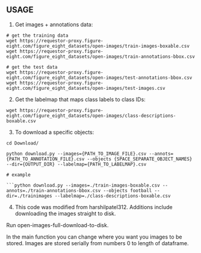 ## USAGE
1. Get images + annotations data:
```shell
# get the training data
wget https://requestor-proxy.figure-eight.com/figure_eight_datasets/open-images/train-images-boxable.csv
wget https://requestor-proxy.figure-eight.com/figure_eight_datasets/open-images/train-annotations-bbox.csv

# get the test data
wget https://requestor-proxy.figure-eight.com/figure_eight_datasets/open-images/test-annotations-bbox.csv
wget https://requestor-proxy.figure-eight.com/figure_eight_datasets/open-images/test-images.csv
```

2. Get the labelmap that maps class labels to class IDs:
```shell
wget https://requestor-proxy.figure-eight.com/figure_eight_datasets/open-images/class-descriptions-boxable.csv
```

3. To download a specific objects:
```shell
cd Download/

python download.py --images={PATH_TO_IMAGE_FILE}.csv --annots={PATH_TO_ANNOTATION_FILE}.csv --objects {SPACE_SEPARATE_OBJECT_NAMES} --dir={OUTPUT_DIR} --labelmap={PATH_TO_LABELMAP}.csv

# example

```python download.py --images=./train-images-boxable.csv --annots=./train-annotations-bbox.csv --objects football --dir=./trainimages --labelmap=./class-descriptions-boxable.csv
```
4. This code was modified from harshilpatel312. 
Additions include downloading the images straight to disk.

Run open-images-full-download-to-disk.

In the main function you can change where you want you images to be stored. Images are stored serially from numbers 0 to length of dataframe.

